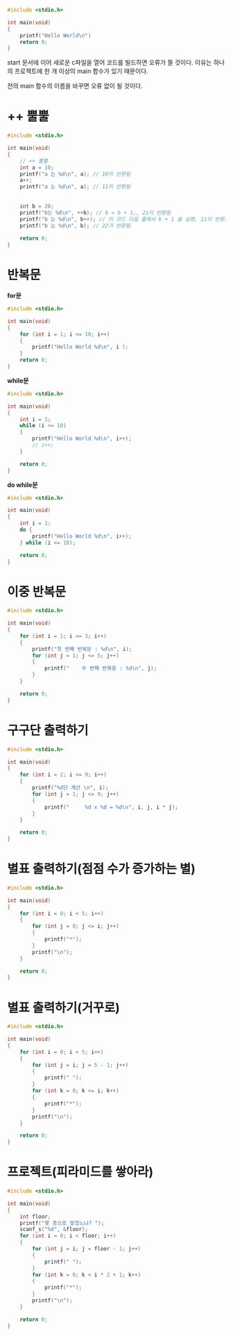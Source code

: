 ```c
#include <stdio.h>

int main(void)
{
    printf("Hello World\n")
    return 0;
}
```

start 문서에 이어 새로운 c파일을 열어 코드를 빌드하면 오류가 뜰 것이다. 이유는 하나의 프로젝트에 한 개 이상의 main 함수가 있기 때문이다. 

전의 main 함수의 이름을 바꾸면 오류 없이 될 것이다.

# ++ 뿔뿔

```c
#include <stdio.h>

int main(void)
{
    // ++ 뿔뿔
    int a = 10;
    printf("a 는 %d\n", a); // 10이 반환됨
    a++;
    printf("a 는 %d\n", a); // 11이 반환됨
    
    
    int b = 20;
    printf("b는 %d\n", ++b); // b = b + 1;, 21이 반환됨
    printf("b 는 %d\n", b++); // 이 코드 다음 줄에서 b + 1 을 실행, 21이 반환됨
    printf("b 는 %d\n", b); // 22가 반환됨
    
    return 0;
}
```

# 반복문

**for문**

```c
#include <stdio.h>

int main(void)
{
    for (int i = 1; i <= 10; i++)
    {
        printf("Hello World %d\n", i );
    }
    return 0;
}
```

**while문**

```c
#include <stdio.h>

int main(void)
{
	int i = 1;
	while (i <= 10)
	{
		printf("Hello World %d\n", i++);
		// i++;
	}

	return 0;
}      
```

**do while문**

```c
#include <stdio.h>

int main(void)
{
	int i = 1;
	do {
		printf("Hello World %d\n", i++);
	} while (i <= 10);

	return 0;
}          
```

# 이중 반복문

```c
#include <stdio.h>

int main(void)
{
	for (int i = 1; i <= 3; i++)
	{
		printf("첫 번째 반복문 : %d\n", i);
		for (int j = 1; j <= 5; j++)
		{
			printf("    두 번째 반복문 : %d\n", j);
		}
	}

	return 0;
}          
```

# 구구단 출력하기

```c
#include <stdio.h>

int main(void)
{
	for (int i = 2; i <= 9; i++)
	{
		printf("%d단 계산 \n", i);
		for (int j = 1; j <= 9; j++)
		{
			printf("     %d x %d = %d\n", i, j, i * j);
		}
	}

	return 0;
}
```

# 별표 출력하기(점점 수가 증가하는 별)

```c
#include <stdio.h>

int main(void)
{
	for (int i = 0; i < 5; i++)
	{
		for (int j = 0; j <= i; j++)
		{
			printf("*");
		}
		printf("\n");
	}

	return 0;
}
```

# 별표 출력하기(거꾸로)

```c
#include <stdio.h>

int main(void)
{
	for (int i = 0; i < 5; i++)
	{
		for (int j = i; j = 5 - 1; j++)
		{
			printf(" ");
		}
        for (int k = 0; k <= i; k++)
		{
			printf("*");
		}
		printf("\n");
	}

	return 0;
}
```

# 프로젝트(피라미드를 쌓아라)

```c
#include <stdio.h>

int main(void)
{
    int floor;
    printf("몇 층으로 쌓겠느냐? ");
    scanf_s("%d", &floor);
	for (int i = 0; i < floor; i++)
	{
		for (int j = i; j = floor - 1; j++)
		{
			printf(" ");
		}
        for (int k = 0; k < i * 2 + 1; k++)
		{
			printf("*");
		}
		printf("\n");
	}

	return 0;
}
```


